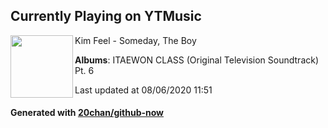 ## Currently Playing on YTMusic

[<img align="left" width="100" src="https://lh3.googleusercontent.com/i6p3prYi_IGrQtJv4yryScT-3RkiQaRQoGprjS3uq2JqtwUl-RaWZchGIybB6OjnpKyZd5SjCkL76dI">](https://music.youtube.com/channel/UC6IUhrLnYGhrktga3Zh7BjQ)

Kim Feel - Someday, The Boy

**Albums**: ITAEWON CLASS (Original Television Soundtrack) Pt. 6

Last updated at 08/06/2020 11:51

#### Generated with [20chan/github-now](https://github.com/20chan/github-now)


<!--
**20chan/20chan** is a ✨ _special_ ✨ repository because its `README.md` (this file) appears on your GitHub profile.

Here are some ideas to get you started:

- 🔭 I’m currently working on ...
- 🌱 I’m currently learning ...
- 👯 I’m looking to collaborate on ...
- 🤔 I’m looking for help with ...
- 💬 Ask me about ...
- 📫 How to reach me: ...
- 😄 Pronouns: ...
- ⚡ Fun fact: ...
-->
